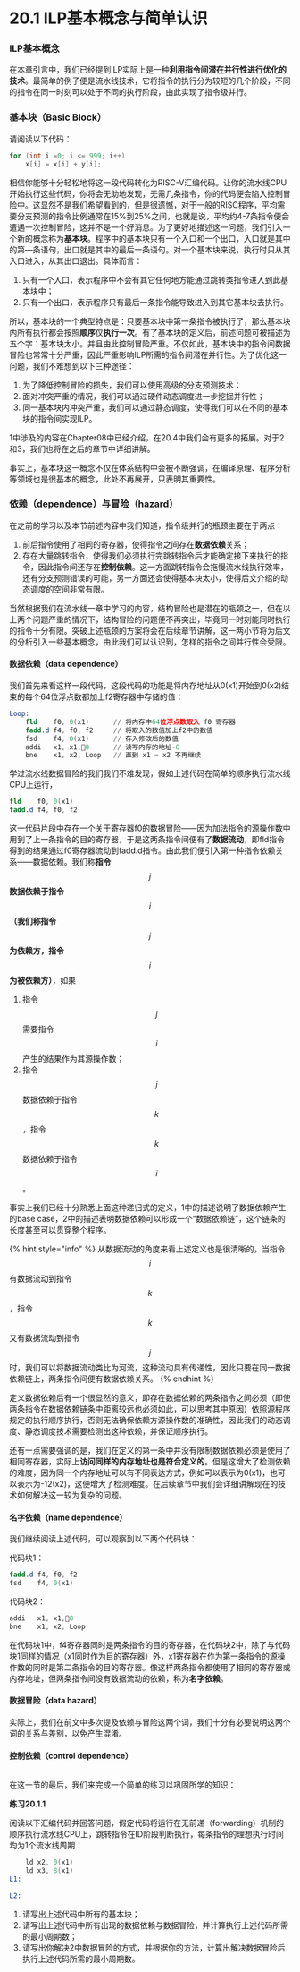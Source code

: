 # 20.1 ILP基本概念与简单认识

### ILP基本概念

在本章引言中，我们已经提到ILP实际上是一种**利用指令间潜在并行性进行优化的技术**。最简单的例子便是流水线技术，它将指令的执行分为较短的几个阶段，不同的指令在同一时刻可以处于不同的执行阶段，由此实现了指令级并行。

### 基本块（Basic Block）

请阅读以下代码：

```c
for (int i =0; i <= 999; i++)
    x[i] = x[i] + y[i];
```

相信你能够十分轻松地将这一段代码转化为RISC-V汇编代码。让你的流水线CPU开始执行这些代码，你将会无助地发现，无需几条指令，你的代码便会陷入控制冒险中。这显然不是我们希望看到的，但是很遗憾，对于一般的RISC程序，平均需要分支预测的指令比例通常在15%到25%之间，也就是说，平均约4-7条指令便会遭遇一次控制冒险，这并不是一个好消息。为了更好地描述这一问题，我们引入一个新的概念称为**基本块**。程序中的基本块只有一个入口和一个出口，入口就是其中的第—条语句，出口就是其中的最后一条语句。对一个基本块来说，执行时只从其入口进入，从其出口退出。具体而言：

1. 只有一个入口，表示程序中不会有其它任何地方能通过跳转类指令进入到此基本块中；
2. 只有一个出口，表示程序只有最后一条指令能导致进入到其它基本块去执行。

所以，基本块的一个典型特点是：只要基本块中第一条指令被执行了，那么基本块内所有执行都会按照**顺序**仅**执行一次**。有了基本块的定义后，前述问题可被描述为五个字：基本块太小。并且由此控制冒险严重。不仅如此，基本块中的指令间数据冒险也常常十分严重，因此严重影响ILP所需的指令间潜在并行性。为了优化这一问题，我们不难想到以下三种途径：

1. 为了降低控制冒险的损失，我们可以使用高级的分支预测技术；
2. 面对冲突严重的情况，我们可以通过硬件动态调度进一步挖掘并行性；
3. 同一基本块内冲突严重，我们可以通过静态调度，使得我们可以在不同的基本块的指令间实现ILP。

1中涉及的内容在Chapter08中已经介绍，在20.4中我们会有更多的拓展。对于2和3，我们也将在之后的章节中详细讲解。

事实上，基本块这一概念不仅在体系结构中会被不断强调，在编译原理、程序分析等领域也是很基本的概念，此处不再展开，只表明其重要性。

### 依赖（dependence）与冒险（hazard）

在之前的学习以及本节前述内容中我们知道，指令级并行的瓶颈主要在于两点：

1. 前后指令使用了相同的寄存器，使得指令之间存在**数据依赖**关系；
2. 存在大量跳转指令，使得我们必须执行完跳转指令后才能确定接下来执行的指令，因此指令间还存在**控制依赖**。这一方面跳转指令会拖慢流水线执行效率，还有分支预测错误的可能，另一方面还会使得基本块太小，使得后文介绍的动态调度的空间非常有限。

当然根据我们在流水线一章中学习的内容，结构冒险也是潜在的瓶颈之一，但在以上两个问题严重的情况下，结构冒险的问题便不再突出，毕竟同一时刻能同时执行的指令十分有限。突破上述瓶颈的方案将会在后续章节讲解，这一两小节将为后文的分析引入一些基本概念，由此我们可以认识到，怎样的指令之间并行性会受限。

#### 数据依赖（data dependence）

我们首先来看这样一段代码，这段代码的功能是将内存地址从0(x1)开始到0(x2)结束的每个64位浮点数都加上f2寄存器中存储的值：

```nasm
Loop: 
    fld    f0, 0(x1)      // 将内存中64位浮点数取入 f0 寄存器
    fadd.d f4, f0, f2     // 将取入的数值加上f2中的数值
    fsd    f4, 0(x1)      // 存入修改后的数值
    addi   x1, x1,8      // 读写内存的地址-8
    bne    x1, x2, Loop   // 直到 x1 = x2 不再继续
```

学过流水线数据冒险的我们我们不难发现，假如上述代码在简单的顺序执行流水线CPU上运行，

```nasm
fld    f0, 0(x1)
fadd.d f4, f0, f2
```

这一代码片段中存在一个关于寄存器f0的数据冒险——因为加法指令的源操作数中用到了上一条指令的目的寄存器，于是这两条指令间便有了**数据流动**，即fld指令得到的结果通过f0寄存器流动到fadd.d指令。由此我们便引入第一种指令依赖关系——数据依赖。我们称**指令**$$j$$**数据依赖于指令**$$i$$**（我们称指令**$$j$$**为依赖方，指令**$$i$$**为被依赖方）**，如果

1. 指令$$j$$需要指令$$i$$产生的结果作为其源操作数；
2. 指令$$j$$数据依赖于指令$$k$$，指令$$k$$数据依赖于指令$$i$$。

事实上我们已经十分熟悉上面这种递归式的定义，1中的描述说明了数据依赖产生的base case，2中的描述表明数据依赖可以形成一个“数据依赖链”，这个链条的长度甚至可以贯穿整个程序。

{% hint style="info" %}
从数据流动的角度来看上述定义也是很清晰的，当指令$$i$$有数据流动到指令$$k$$，指令$$k$$又有数据流动到指令$$j$$时，我们可以将数据流动类比为河流，这种流动具有传递性，因此只要在同一数据依赖链上，两条指令间便有数据依赖关系。
{% endhint %}

定义数据依赖后有一个很显然的意义，即存在数据依赖的两条指令之间必须（即使两条指令在数据依赖链条中距离较远也必须如此，可以思考其中原因）依照源程序规定的执行顺序执行，否则无法确保依赖方源操作数的准确性，因此我们的动态调度、静态调度技术需要检测出这种依赖，并保证顺序执行。

还有一点需要强调的是，我们在定义的第一条中并没有限制数据依赖必须是使用了相同寄存器，实际上**访问同样的内存地址也是符合定义的**。但是这增大了检测依赖的难度，因为同一个内存地址可以有不同表达方式，例如可以表示为0(x1)，也可以表示为-12(x2)，这便增大了检测难度。在后续章节中我们会详细讲解现在的技术如何解决这一较为复杂的问题。

#### 名字依赖（name dependence）

我们继续阅读上述代码，可以观察到以下两个代码块：

代码块1：

```nasm
fadd.d f4, f0, f2
fsd    f4, 0(x1)
```

代码块2：

```nasm
addi   x1, x1,8
bne    x1, x2, Loop
```

在代码块1中，f4寄存器同时是两条指令的目的寄存器，在代码块2中，除了与代码块1同样的情况（x1同时作为目的寄存器）外，x1寄存器在作为第一条指令的源操作数的同时是第二条指令的目的寄存器。像这样两条指令都使用了相同的寄存器或内存地址，但两条指令间没有数据流动的依赖，称为**名字依赖**。



#### 数据冒险（data hazard）

实际上，我们在前文中多次提及依赖与冒险这两个词，我们十分有必要说明这两个词的关系与差别，以免产生混淆。

#### 控制依赖（control dependence）



<img alt="" class="gitbook-drawing">

在这一节的最后，我们来完成一个简单的练习以巩固所学的知识：

**练习20.1.1**

阅读以下汇编代码并回答问题，假定代码将运行在无前递（forwarding）机制的顺序执行流水线CPU上，跳转指令在ID阶段判断执行，每条指令的理想执行时间均为1个流水线周期：

```nasm
    ld x2, 0(x1)
    ld x3, 8(x1)
L1:
    
L2:
```

1. 请写出上述代码中所有的基本块；
2. 请写出上述代码中所有出现的数据依赖与数据冒险，并计算执行上述代码所需的最小周期数；
3. 请写出你解决2中数据冒险的方式，并根据你的方法，计算出解决数据冒险后执行上述代码所需的最小周期数。
